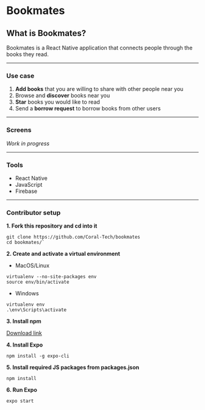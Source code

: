 # Bookmates

## What is Bookmates?

Bookmates is a React Native application that connects people through the books they read.

---

<!-- ## What Problem does Boomates solve?

_Work in progress_ -->

### Use case

1. **Add books** that you are willing to share with other people near you
2. Browse and **discover** books near you
3. **Star** books you would like to read
4. Send a **borrow request** to borrow books from other users

---

### Screens

_Work in progress_

---

### Tools

- React Native
- JavaScript
- Firebase
<!--

---

### Requirements

_Work in Progress_

---

### Edge Cases

_Work in Progress_ -->

---

### Contributor setup

**1. Fork this repository and cd into it**

```
git clone https://github.com/Coral-Tech/bookmates
cd bookmates/`
```

**2. Create and activate a virtual environment**

- MacOS/Linux

```
virtualenv --no-site-packages env
source env/bin/activate
```

- Windows

```
virtualenv env
.\env\Scripts\activate
```

**3. Install npm**

[Download link](https://nodejs.org/en/)

**4. Install Expo**

```
npm install -g expo-cli
```

**5. Install required JS packages from packages.json**

```
npm install
```

**6. Run Expo**

```
expo start
```
